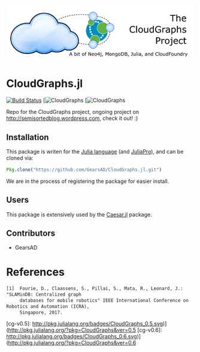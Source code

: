 ![GitHub Logo](/logo.png)

# CloudGraphs.jl

[![Build Status][build-img]][build-url]
[![CloudGraphs](cg-v0.5)
[![CloudGraphs](cg-v0.6)

Repo for the CloudGraphs project, ongoing project on http://semisortedblog.wordpress.com, check it out! :)

## Installation

This package is writen for the [Julia language](http://www.julialang.org) (and [JuliaPro](http://www.juliacomputing.com)), and can be cloned via:

```julia
Pkg.clone("https://github.com/GearsAD/CloudGraphs.jl.git")
```
We are in the process of registering the package for easier install.

## Users

This package is extensively used by the [Caesar.jl](http://www.github.com/dehann/Caesar.jl) package.

## Contributors

- GearsAD

# References

    [1]  Fourie, D., Claassens, S., Pillai, S., Mata, R., Leonard, J.: "SLAMinDB: Centralized graph
         databases for mobile robotics" IEEE International Conference on Robotics and Automation (ICRA),
         Singapore, 2017.


[cov-img]: https://codecov.io/github/dehann/CloudGraphs.jl/coverage.svg?branch=master
[cov-url]: https://codecov.io/github/dehann/CloudGraphs.jl?branch=master
[build-img]: https://travis-ci.org/dehann/CloudGraphs.jl.svg?branch=master
[build-url]: https://travis-ci.org/dehann/CloudGraphs.jl

[cg-v0.5]: http://pkg.julialang.org/badges/CloudGraphs_0.5.svg)](http://pkg.julialang.org/?pkg=CloudGraphs&ver=0.5
[cg-v0.6]: http://pkg.julialang.org/badges/CloudGraphs_0.6.svg)](http://pkg.julialang.org/?pkg=CloudGraphs&ver=0.6

